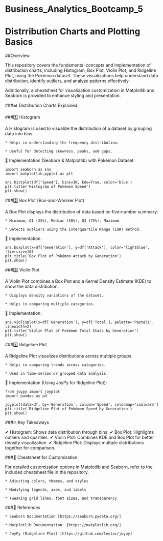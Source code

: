 # Business_Analytics_Bootcamp_5

# Distrribution Charts and Plotting Basics

##Overview

This repository covers the fundamental concepts and implementation of distribution charts, including Histogram, Box Plot, Violin Plot, and Ridgeline Plot, using the Pokémon dataset. These visualizations help understand data distribution, identify outliers, and analyze patterns effectively.

Additionally, a cheatsheet for visualization customization in Matplotlib and Seaborn is provided to enhance styling and presentation.


###📊 Distribution Charts Explained

###1️⃣ Histogram

A Histogram is used to visualize the distribution of a dataset by grouping data into bins.

    * Helps in understanding the frequency distribution.
    
    * Useful for detecting skewness, peaks, and gaps.

🔹 Implementation (Seaborn & Matplotlib) with Pokémon Dataset:

    import seaborn as sns
    import matplotlib.pyplot as plt
    
    sns.histplot(df['Speed'], bins=30, kde=True, color='blue')
    plt.title('Histogram of Pokémon Speed')
    plt.show()


###2️⃣ Box Plot (Box-and-Whisker Plot)

A Box Plot displays the distribution of data based on five-number summary:

    * Minimum, Q1 (25%), Median (50%), Q3 (75%), Maximum
    
    * Detects outliers using the Interquartile Range (IQR) method.

🔹 Implementation:

    sns.boxplot(x=df['Generation'], y=df['Attack'], color='lightblue', fliersize=10)
    plt.title('Box Plot of Pokémon Attack by Generation')
    plt.show()


###3️⃣ Violin Plot

A Violin Plot combines a Box Plot and a Kernel Density Estimate (KDE) to show the data distribution.

    * Displays density variations of the dataset.
    
    * Helps in comparing multiple categories.

🔹 Implementation:

    sns.violinplot(x=df['Generation'], y=df['Total'], palette='Pastel1', linewidth=2)
    plt.title('Violin Plot of Pokémon Total Stats by Generation')
    plt.show()


###4️⃣ Ridgeline Plot

A Ridgeline Plot visualizes distributions across multiple groups.

    * Helps in comparing trends across categories.
    
    * Used in time-series or grouped data analysis.

🔹 Implementation (Using JoyPy for Ridgeline Plot):

    from joypy import joyplot
    import pandas as pd
    
    joyplot(data=df, by='Generation', column='Speed', colormap='coolwarm')
    plt.title('Ridgeline Plot of Pokémon Speed by Generation')
    plt.show()


###🔥 Key Takeaways

✔ Histogram: Shows data distribution through bins.
✔ Box Plot: Highlights outliers and quartiles.
✔ Violin Plot: Combines KDE and Box Plot for better density visualization.
✔ Ridgeline Plot: Displays multiple distributions together for comparison.


###🎨 Cheatsheet for Customization

For detailed customization options in Matplotlib and Seaborn, refer to the included cheatsheet file in the repository.

    * Adjusting colors, themes, and styles
    
    * Modifying legends, axes, and labels
    
    * Tweaking grid lines, font sizes, and transparency



###📌 References

    * Seaborn Documentation [https://seaborn.pydata.org/]
    
    * Matplotlib Documentation  [https://matplotlib.org/]
    
    * JoyPy (Ridgeline Plot) [https://github.com/leotac/joypy]


